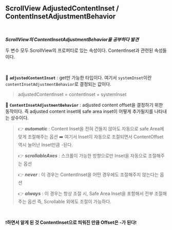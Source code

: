 ## ScrollView AdjustedContentInset / ContentInsetAdjustmentBehavior

<br>

***ScrollView의 ContentInsetAdjustmentBehavior을 공부하다 발견***

 두 변수 모두 ScrollView의 프로퍼티로 있는 속성이다. ContentInset과 관련된 속성들이다.

<br>

🔵 **`adjustedContentInset`** : get만 가능한 타입이다. 여기서 `systemInset`이란 `contentInsetAdjustmentBehavior`로 결정되는 값이다. 

> adjustedContentInset = contentInset + systemInset

🔵 **`ContentInsetAdjustmentBehavior`** : adjusted content offset을 결정하기 위한 동작이다. 즉 adjusted content inset에 safe area inset이 어떻게 추가될지를 나타내는 상수이다.

> 👉 ***automatic*** : Content Inset을 전혀 건들지 않아도 자동으로 safe Area에 맞게 조절해주는 옵션 ➡️ 여기서 Inset이 자동으로 조절되면서 ContentOffset 역시 늘어난 Inset만큼 -된다.
>
> 👉 ***scrollableAxes*** : 스크롤이 가능한 방향으로만 Inset을 자동으로 조절해주는 옵션
>
> 👉 ***never*** : 이 경우는 ContentInset을 어떤 경우에도 조절해주지 않는다는 옵션
>
> 👉 ***always*** : 이 경우는 항상 조절 시, Safe Area Inset을 포함해서 전부 조절해주는 옵션 즉, Scrollable 외에도 조절이 가능하다.

<br>

❗️**하면서 알게 된 것 ContentInset으로 띄워진 만큼 Offset은 -가 된다**❗️